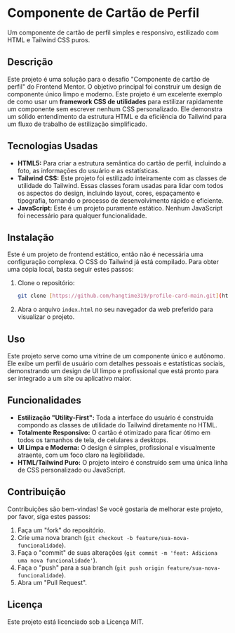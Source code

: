 # Componente de Cartão de Perfil

Um componente de cartão de perfil simples e responsivo, estilizado com HTML e Tailwind CSS puros.

## Descrição

Este projeto é uma solução para o desafio "Componente de cartão de perfil" do Frontend Mentor. O objetivo principal foi construir um design de componente único limpo e moderno. Este projeto é um excelente exemplo de como usar um **framework CSS de utilidades** para estilizar rapidamente um componente sem escrever nenhum CSS personalizado. Ele demonstra um sólido entendimento da estrutura HTML e da eficiência do Tailwind para um fluxo de trabalho de estilização simplificado.

## Tecnologias Usadas

* **HTML5:** Para criar a estrutura semântica do cartão de perfil, incluindo a foto, as informações do usuário e as estatísticas.
* **Tailwind CSS:** Este projeto foi estilizado inteiramente com as classes de utilidade do Tailwind. Essas classes foram usadas para lidar com todos os aspectos do design, incluindo layout, cores, espaçamento e tipografia, tornando o processo de desenvolvimento rápido e eficiente.
* **JavaScript:** Este é um projeto puramente estático. Nenhum JavaScript foi necessário para qualquer funcionalidade.

## Instalação

Este é um projeto de frontend estático, então não é necessária uma configuração complexa. O CSS do Tailwind já está compilado. Para obter uma cópia local, basta seguir estes passos:

1.  Clone o repositório:
    ```bash
    git clone [https://github.com/hangtime319/profile-card-main.git](https://github.com/hangtime319/profile-card-main.git)
    ```
2.  Abra o arquivo `index.html` no seu navegador da web preferido para visualizar o projeto.

## Uso

Este projeto serve como uma vitrine de um componente único e autônomo. Ele exibe um perfil de usuário com detalhes pessoais e estatísticas sociais, demonstrando um design de UI limpo e profissional que está pronto para ser integrado a um site ou aplicativo maior.

## Funcionalidades

* **Estilização "Utility-First":** Toda a interface do usuário é construída compondo as classes de utilidade do Tailwind diretamente no HTML.
* **Totalmente Responsivo:** O cartão é otimizado para ficar ótimo em todos os tamanhos de tela, de celulares a desktops.
* **UI Limpa e Moderna:** O design é simples, profissional e visualmente atraente, com um foco claro na legibilidade.
* **HTML/Tailwind Puro:** O projeto inteiro é construído sem uma única linha de CSS personalizado ou JavaScript.

## Contribuição

Contribuições são bem-vindas! Se você gostaria de melhorar este projeto, por favor, siga estes passos:

1.  Faça um "fork" do repositório.
2.  Crie uma nova branch (`git checkout -b feature/sua-nova-funcionalidade`).
3.  Faça o "commit" de suas alterações (`git commit -m 'feat: Adiciona uma nova funcionalidade'`).
4.  Faça o "push" para a sua branch (`git push origin feature/sua-nova-funcionalidade`).
5.  Abra um "Pull Request".

## Licença

Este projeto está licenciado sob a Licença MIT.
